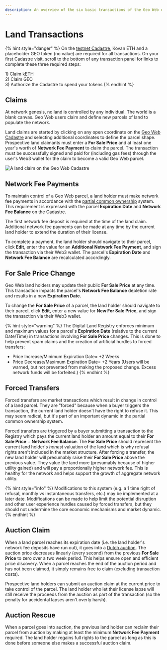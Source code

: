 ```yaml
---
description: An overview of the six basic transactions of the Geo Web digital land market.
---
```


# Land Transactions

{% hint style="danger" %}
On the [testnet Cadastre](https://geoweb.eth.link/), Kovan ETH and a placeholder GEO token \(no value\) are required for all transactions. On your first Cadastre visit, scroll to the bottom of any transaction panel for links to complete these three required steps:

1\) Claim kETH  
2\) Claim GEO  
3\) Authorize the Cadastre to spend your tokens
{% endhint %}

## Claims

At network genesis, no land is controlled by any individual. The world is a blank canvas. Geo Web users claim and define new parcels of land to populate the network.

Land claims are started by clicking on any open coordinate on the [Geo Web Cadastre](cadastre-intro.md) and selecting additional coordinates to define the parcel shape. Prospective land claimants must enter a **For Sale Price** and at least one year's worth of **Network Fee Payment** to claim the parcel. The transaction must be successfully signed and paid for \(including gas fees\) through the user's Web3 wallet for the claim to become a valid Geo Web parcel.

![A land claim on the Geo Web Cadastre](../.gitbook/assets/land-claim.gif)

## Network Fee Payments

To maintain control of a Geo Web parcel, a land holder must make network fee payments in accordance with the [partial common ownership](partial-common-ownership.md) system. This requirement is expressed with the parcel **Expiration Date** and **Network Fee Balance** on the Cadastre.

The first network fee deposit is required at the time of the land claim. Additional network fee payments can be made at any time by the current land holder to extend the duration of their license.

To complete a payment, the land holder should navigate to their parcel, click **Edit**, enter the value for an **Additional Network Fee Payment**, and sign the transaction via their Web3 wallet. The parcel's **Expiration Date** and **Network Fee Balance** are recalculated accordingly.

## For Sale Price Change

Geo Web land holders may update their public **For Sale Price** at any time. This transaction impacts the parcel's **Network Fee Balance** depletion rate and results in a new **Expiration Date.**

To change the **For Sale Price** of a parcel, the land holder should navigate to their parcel, click **Edit**, enter a new value for **New For Sale Price**, and sign the transaction via their Web3 wallet.

{% hint style="warning" %}
The Digital Land Registry enforces minimum and maximum values for a parcel's **Expiration Date** \(relative to the current Date/Time\) in transactions involving **For Sale Price** changes. This is done to help prevent spam claims and the creation of artificial hurdles to forced transfers:

* Price Increase/Minimum Expiration Date= +2 Weeks
* Price Decrease/Maximum Expiration Date= +2 Years \(Users will be warned, but not prevented from making the proposed change. Excess network funds will be forfeited.\)
{% endhint %}

## Forced Transfers

Forced transfers are market transactions which result in change in control of a land parcel. They are "forced" because when a buyer triggers the transaction, the current land holder doesn't have the right to refuse it. This may seem radical, but it's part of an important dynamic in the partial common ownership system.

Forced transfers are triggered by a buyer submitting a transaction to the Registry which pays the current land holder an amount equal to their **For Sale Price** + **Network Fee Balance**. The **For Sale Price** should represent the current land holder's _honest_ valuation of the land which is why refusal rights aren't included in the market structure. After forcing a transfer, the new land holder will presumably raise their **For Sale Price** above the previous value. They value the land more \(presumably because of higher utility gained\) and will pay a proportionally higher network fee. This is healthy for the network and helps support the growth of aggregate network utility.

{% hint style="info" %}
Modifications to this system \(e.g. a 1 time right of refusal, monthly vs instantaneous transfers, etc.\) may be implemented at a later date. Modifications can be made to help limit the potential disruption and other user experience hurdles caused by forced transfers, but they should not undermine the core economic mechanisms and market dynamic.
{% endhint %}

## Auction Claim

When a land parcel reaches its expiration date \(i.e. the land holder's network fee deposits have run out\), it goes into a [Dutch auction](https://en.wikipedia.org/wiki/Dutch_auction). The auction price decreases linearly \(every second\) from the previous **For Sale Price** to zero over a two week period. This helps ensure open and efficient price discovery. When a parcel reaches the end of the auction period and has not been claimed, it simply remains free to claim \(excluding transaction costs\).

Prospective land holders can submit an auction claim at the current price to take control of the parcel. The land holder who let their license lapse will still receive the proceeds from the auction as part of the transaction \(so the penalty for accidental lapses aren't overly harsh\).

## Auction Rescue

When a parcel goes into auction, the previous land holder can reclaim their parcel from auction by making at least the minimum **Network Fee Payment** required. The land holder regains full rights to the parcel as long as this is done before someone else makes a successful auction claim.

